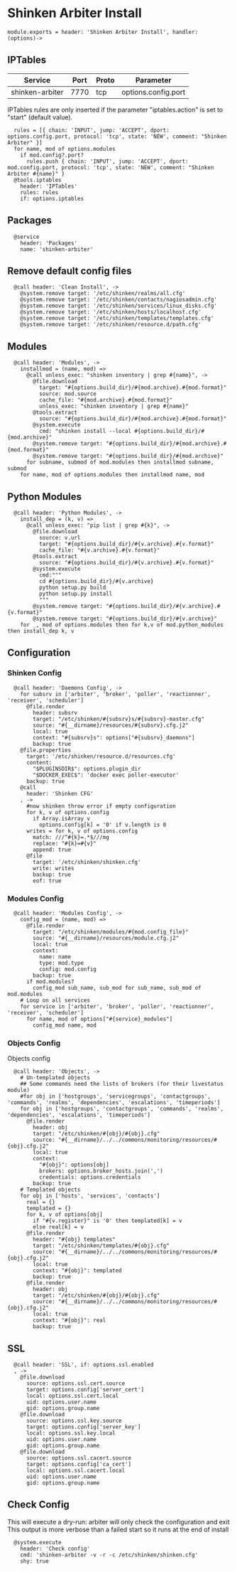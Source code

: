 
# Shinken Arbiter Install

    module.exports = header: 'Shinken Arbiter Install', handler: (options)->

## IPTables

| Service          | Port  | Proto | Parameter              |
|------------------|-------|-------|------------------------|
| shinken-arbiter  | 7770  |  tcp  |  options.config.port   |

IPTables rules are only inserted if the parameter "iptables.action" is set to
"start" (default value).

      rules = [{ chain: 'INPUT', jump: 'ACCEPT', dport: options.config.port, protocol: 'tcp', state: 'NEW', comment: "Shinken Arbiter" }]
      for name, mod of options.modules
        if mod.config?.port?
          rules.push { chain: 'INPUT', jump: 'ACCEPT', dport: mod.config.port, protocol: 'tcp', state: 'NEW', comment: "Shinken Arbiter #{name}" }
      @tools.iptables
        header: 'IPTables'
        rules: rules
        if: options.iptables

## Packages

      @service
        header: 'Packages'
        name: 'shinken-arbiter'

## Remove default config files

      @call header: 'Clean Install', ->
        @system.remove target: '/etc/shinken/realms/all.cfg'
        @system.remove target: '/etc/shinken/contacts/nagiosadmin.cfg'
        @system.remove target: '/etc/shinken/services/linux_disks.cfg'
        @system.remove target: '/etc/shinken/hosts/localhost.cfg'
        @system.remove target: '/etc/shinken/templates/templates.cfg'
        @system.remove target: '/etc/shinken/resource.d/path.cfg'

## Modules

      @call header: 'Modules', ->
        installmod = (name, mod) =>
          @call unless_exec: "shinken inventory | grep #{name}", ->
            @file.download
              target: "#{options.build_dir}/#{mod.archive}.#{mod.format}"
              source: mod.source
              cache_file: "#{mod.archive}.#{mod.format}"
              unless_exec: "shinken inventory | grep #{name}"
            @tools.extract
              source: "#{options.build_dir}/#{mod.archive}.#{mod.format}"
            @system.execute
              cmd: "shinken install --local #{options.build_dir}/#{mod.archive}"
            @system.remove target: "#{options.build_dir}/#{mod.archive}.#{mod.format}"
            @system.remove target: "#{options.build_dir}/#{mod.archive}"
          for subname, submod of mod.modules then installmod subname, submod
        for name, mod of options.modules then installmod name, mod

## Python Modules

      @call header: 'Python Modules', ->
        install_dep = (k, v) =>
          @call unless_exec: "pip list | grep #{k}", ->
            @file.download
              source: v.url
              target: "#{options.build_dir}/#{v.archive}.#{v.format}"
              cache_file: "#{v.archive}.#{v.format}"
            @tools.extract
              source: "#{options.build_dir}/#{v.archive}.#{v.format}"
            @system.execute
              cmd:"""
              cd #{options.build_dir}/#{v.archive}
              python setup.py build
              python setup.py install
              """
            @system.remove target: "#{options.build_dir}/#{v.archive}.#{v.format}"
            @system.remove target: "#{options.build_dir}/#{v.archive}"
        for _, mod of options.modules then for k,v of mod.python_modules then install_dep k, v

## Configuration

### Shinken Config

      @call header: 'Daemons Config', ->
        for subsrv in ['arbiter', 'broker', 'poller', 'reactionner', 'receiver', 'scheduler']
          @file.render
            header: subsrv
            target: "/etc/shinken/#{subsrv}s/#{subsrv}-master.cfg"
            source: "#{__dirname}/resources/#{subsrv}.cfg.j2"
            local: true
            context: "#{subsrv}s": options["#{subsrv}_daemons"]
            backup: true
        @file.properties
          target: '/etc/shinken/resource.d/resources.cfg'
          content:
            "$PLUGINSDIR$": options.plugin_dir
            "$DOCKER_EXEC$": 'docker exec poller-executor'
          backup: true
        @call
          header: 'Shinken CFG'
        , ->
          #now shinken throw error if empty configuration
          for k, v of options.config
            if Array.isArray v
              options.config[k] = '0' if v.length is 0
          writes = for k, v of options.config
            match: ///^#{k}=.*$///mg
            replace: "#{k}=#{v}"
            append: true
          @file
            target: '/etc/shinken/shinken.cfg'
            write: writes
            backup: true
            eof: true

### Modules Config

      @call header: 'Modules Config', ->
        config_mod = (name, mod) =>
          @file.render
            target: "/etc/shinken/modules/#{mod.config_file}"
            source: "#{__dirname}/resources/module.cfg.j2"
            local: true
            context:
              name: name
              type: mod.type
              config: mod.config
            backup: true
          if mod.modules?
            config_mod sub_name, sub_mod for sub_name, sub_mod of mod.modules
        # Loop on all services
        for service in ['arbiter', 'broker', 'poller', 'reactionner', 'receiver', 'scheduler']
          for name, mod of options["#{service}_modules"]
            config_mod name, mod

### Objects Config

Objects config

      @call header: 'Objects', ->
        # Un-templated objects
        ## Some commands need the lists of brokers (for their livestatus module)
        #for obj in ['hostgroups', 'servicegroups', 'contactgroups', 'commands', 'realms', 'dependencies', 'escalations', 'timeperiods']
        for obj in ['hostgroups', 'contactgroups', 'commands', 'realms', 'dependencies', 'escalations', 'timeperiods']
          @file.render
            header: obj
            target: "/etc/shinken/#{obj}/#{obj}.cfg"
            source: "#{__dirname}/../../commons/monitoring/resources/#{obj}.cfg.j2"
            local: true
            context:
              "#{obj}": options[obj]
              brokers: options.broker_hosts.join(',')
              credentials: options.credentials
            backup: true
        # Templated objects
        for obj in ['hosts', 'services', 'contacts']
          real = {}
          templated = {}
          for k, v of options[obj]
            if "#{v.register}" is '0' then templated[k] = v
            else real[k] = v
          @file.render
            header: "#{obj} templates"
            target: "/etc/shinken/templates/#{obj}.cfg"
            source: "#{__dirname}/../../commons/monitoring/resources/#{obj}.cfg.j2"
            local: true
            context: "#{obj}": templated
            backup: true
          @file.render
            header: obj
            target: "/etc/shinken/#{obj}/#{obj}.cfg"
            source: "#{__dirname}/../../commons/monitoring/resources/#{obj}.cfg.j2"
            local: true
            context: "#{obj}": real
            backup: true

## SSL


      @call header: 'SSL', if: options.ssl.enabled
      , ->
        @file.download
          source: options.ssl.cert.source
          target: options.config['server_cert']
          local: options.ssl.cert.local
          uid: options.user.name
          gid: options.group.name
        @file.download
          source: options.ssl.key.source
          target: options.config['server_key']
          local: options.ssl.key.local
          uid: options.user.name
          gid: options.group.name
        @file.download
          source: options.ssl.cacert.source
          target: options.config['ca_cert']
          local: options.ssl.cacert.local
          uid: options.user.name
          gid: options.group.name

## Check Config

This will execute a dry-run: arbiter will only check the configuration and exit
This output is more verbose than a failed start so it runs at the end of install

      @system.execute
        header: 'Check config'
        cmd: 'shinken-arbiter -v -r -c /etc/shinken/shinken.cfg'
        shy: true
